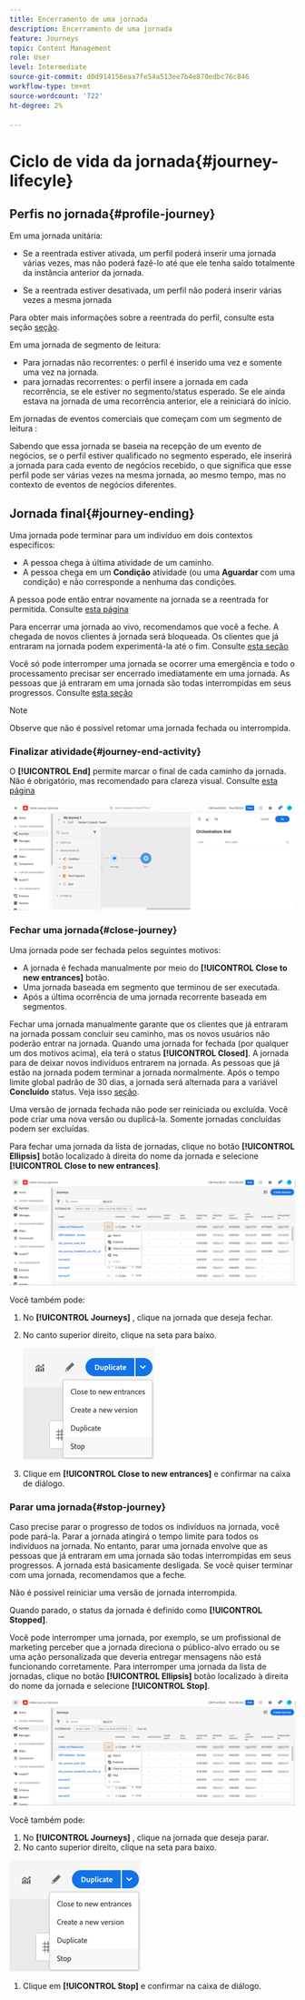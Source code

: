 ```yaml
---
title: Encerramento de uma jornada
description: Encerramento de uma jornada
feature: Journeys
topic: Content Management
role: User
level: Intermediate
source-git-commit: d0d914156eaa7fe54a513ee7b4e870edbc76c846
workflow-type: tm+mt
source-wordcount: '722'
ht-degree: 2%

---
```


# Ciclo de vida da jornada{#journey-lifecyle}

## Perfis no jornada{#profile-journey}

Em uma jornada unitária:

* Se a reentrada estiver ativada, um perfil poderá inserir uma jornada várias vezes, mas não poderá fazê-lo até que ele tenha saído totalmente da instância anterior da jornada.

* Se a reentrada estiver desativada, um perfil não poderá inserir várias vezes a mesma jornada

Para obter mais informações sobre a reentrada do perfil, consulte esta seção [seção](../building-journeys/journey-gs.md#change-properties).

Em uma jornada de segmento de leitura:

* Para jornadas não recorrentes: o perfil é inserido uma vez e somente uma vez na jornada.
* para jornadas recorrentes: o perfil insere a jornada em cada recorrência, se ele estiver no segmento/status esperado. Se ele ainda estava na jornada de uma recorrência anterior, ele a reiniciará do início.

Em jornadas de eventos comerciais que começam com um segmento de leitura :

Sabendo que essa jornada se baseia na recepção de um evento de negócios, se o perfil estiver qualificado no segmento esperado, ele inserirá a jornada para cada evento de negócios recebido, o que significa que esse perfil pode ser várias vezes na mesma jornada, ao mesmo tempo, mas no contexto de eventos de negócios diferentes.

## Jornada final{#journey-ending}

Uma jornada pode terminar para um indivíduo em dois contextos específicos:

* A pessoa chega à última atividade de um caminho.
* A pessoa chega em um **Condição** atividade (ou uma **Aguardar** com uma condição) e não corresponde a nenhuma das condições.

A pessoa pode então entrar novamente na jornada se a reentrada for permitida. Consulte [esta página](../building-journeys/journey-gs.md#change-properties)

Para encerrar uma jornada ao vivo, recomendamos que você a feche. A chegada de novos clientes à jornada será bloqueada. Os clientes que já entraram na jornada podem experimentá-la até o fim. Consulte [esta seção](../building-journeys/journey-end.md#close-journey)

Você só pode interromper uma jornada se ocorrer uma emergência e todo o processamento precisar ser encerrado imediatamente em uma jornada. As pessoas que já entraram em uma jornada são todas interrompidas em seus progressos. Consulte [esta seção](../building-journeys/journey-end.md#stop-journey)

>[!NOTE]
>
>Observe que não é possível retomar uma jornada fechada ou interrompida.

<!--

### Journey end tag{#end-tag}

While authoring a journey, an "end node" is displayed at the end of each path. This node cannot be added by a user, cannot be removed and only its label can be changed. It marks the end of each path of the journey. If the journey has several paths, we recommend that you add a label to each end to make reports easier to read. See [this page](../reports/live-report.md).

![](assets/journey-end.png)

-->

### Finalizar atividade{#journey-end-activity}

O **[!UICONTROL End]** permite marcar o final de cada caminho da jornada. Não é obrigatório, mas recomendado para clareza visual. Consulte [esta página](../building-journeys/end-activity.md)

![](assets/journey54.png)

### Fechar uma jornada{#close-journey}

Uma jornada pode ser fechada pelos seguintes motivos:

* A jornada é fechada manualmente por meio do **[!UICONTROL Close to new entrances]** botão.
* Uma jornada baseada em segmento que terminou de ser executada.
* Após a última ocorrência de uma jornada recorrente baseada em segmentos.

Fechar uma jornada manualmente garante que os clientes que já entraram na jornada possam concluir seu caminho, mas os novos usuários não poderão entrar na jornada. Quando uma jornada for fechada (por qualquer um dos motivos acima), ela terá o status **[!UICONTROL Closed]**. A jornada para de deixar novos indivíduos entrarem na jornada. As pessoas que já estão na jornada podem terminar a jornada normalmente. Após o tempo limite global padrão de 30 dias, a jornada será alternada para a variável **Concluído** status. Veja isso [seção](../building-journeys/journey-gs.md#global_timeout).

Uma versão de jornada fechada não pode ser reiniciada ou excluída. Você pode criar uma nova versão ou duplicá-la. Somente jornadas concluídas podem ser excluídas.

Para fechar uma jornada da lista de jornadas, clique no botão **[!UICONTROL Ellipsis]** botão localizado à direita do nome da jornada e selecione **[!UICONTROL Close to new entrances]**.

![](assets/journey-finish-quick-action.png)

Você também pode:

1. No **[!UICONTROL Journeys]** , clique na jornada que deseja fechar.
1. No canto superior direito, clique na seta para baixo.

   ![](assets/finish_drop_down_list.png)

1. Clique em **[!UICONTROL Close to new entrances]** e confirmar na caixa de diálogo.

### Parar uma jornada{#stop-journey}

Caso precise parar o progresso de todos os indivíduos na jornada, você pode pará-la. Parar a jornada atingirá o tempo limite para todos os indivíduos na jornada. No entanto, parar uma jornada envolve que as pessoas que já entraram em uma jornada são todas interrompidas em seus progressos. A jornada está basicamente desligada. Se você quiser terminar com uma jornada, recomendamos que a feche.

Não é possível reiniciar uma versão de jornada interrompida.

Quando parado, o status da jornada é definido como **[!UICONTROL Stopped]**.

Você pode interromper uma jornada, por exemplo, se um profissional de marketing perceber que a jornada direciona o público-alvo errado ou se uma ação personalizada que deveria entregar mensagens não está funcionando corretamente. Para interromper uma jornada da lista de jornadas, clique no botão **[!UICONTROL Ellipsis]** botão localizado à direita do nome da jornada e selecione **[!UICONTROL Stop]**.

![](assets/journey-finish-quick-action.png)

Você também pode:

1. No **[!UICONTROL Journeys]** , clique na jornada que deseja parar.
1. No canto superior direito, clique na seta para baixo.

![](assets/finish_drop_down_list.png)

1. Clique em **[!UICONTROL Stop]** e confirmar na caixa de diálogo.
